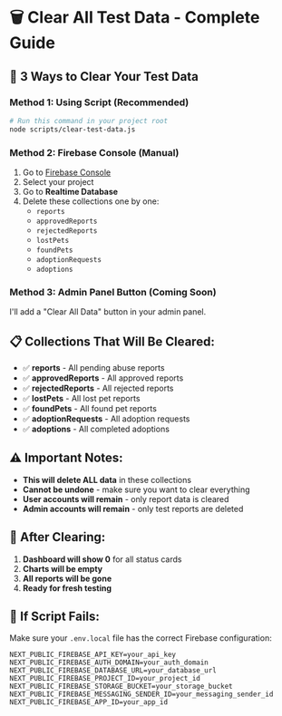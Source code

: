 # 🗑️ Clear All Test Data - Complete Guide

## 🎯 **3 Ways to Clear Your Test Data**

### **Method 1: Using Script (Recommended)**
```bash
# Run this command in your project root
node scripts/clear-test-data.js
```

### **Method 2: Firebase Console (Manual)**
1. Go to [Firebase Console](https://console.firebase.google.com)
2. Select your project
3. Go to **Realtime Database**
4. Delete these collections one by one:
   - `reports`
   - `approvedReports`
   - `rejectedReports`
   - `lostPets`
   - `foundPets`
   - `adoptionRequests`
   - `adoptions`

### **Method 3: Admin Panel Button (Coming Soon)**
I'll add a "Clear All Data" button in your admin panel.

## 📋 **Collections That Will Be Cleared:**

- ✅ **reports** - All pending abuse reports
- ✅ **approvedReports** - All approved reports  
- ✅ **rejectedReports** - All rejected reports
- ✅ **lostPets** - All lost pet reports
- ✅ **foundPets** - All found pet reports
- ✅ **adoptionRequests** - All adoption requests
- ✅ **adoptions** - All completed adoptions

## ⚠️ **Important Notes:**

- **This will delete ALL data** in these collections
- **Cannot be undone** - make sure you want to clear everything
- **User accounts will remain** - only report data is cleared
- **Admin accounts will remain** - only test reports are deleted

## 🚀 **After Clearing:**

1. **Dashboard will show 0** for all status cards
2. **Charts will be empty** 
3. **All reports will be gone**
4. **Ready for fresh testing**

## 🔧 **If Script Fails:**

Make sure your `.env.local` file has the correct Firebase configuration:
```env
NEXT_PUBLIC_FIREBASE_API_KEY=your_api_key
NEXT_PUBLIC_FIREBASE_AUTH_DOMAIN=your_auth_domain
NEXT_PUBLIC_FIREBASE_DATABASE_URL=your_database_url
NEXT_PUBLIC_FIREBASE_PROJECT_ID=your_project_id
NEXT_PUBLIC_FIREBASE_STORAGE_BUCKET=your_storage_bucket
NEXT_PUBLIC_FIREBASE_MESSAGING_SENDER_ID=your_messaging_sender_id
NEXT_PUBLIC_FIREBASE_APP_ID=your_app_id
```
